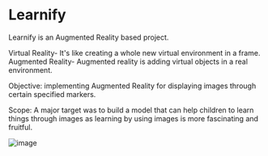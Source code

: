 # Learnify

Learnify is an Augmented Reality based project.

Virtual Reality- It's like  creating a whole new virtual environment in a frame.
Augmented Reality- Augmented reality is adding virtual objects in a real environment.

Objective: implementing Augmented Reality for displaying images through certain specified markers.

Scope: A major target was to build a model that can help children to learn things through images as learning by using images is more fascinating and fruitful.

![image](https://user-images.githubusercontent.com/95572175/204800233-57734a98-4a7b-4c40-8e16-cecef4aac281.png)


